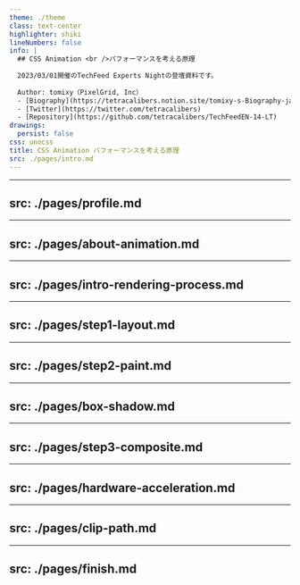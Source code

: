 ```yaml
---
theme: ./theme
class: text-center
highlighter: shiki
lineNumbers: false
info: |
  ## CSS Animation <br />パフォーマンスを考える原理
  
  2023/03/01開催のTechFeed Experts Nightの登壇資料です。
  
  Author: tomixy（PixelGrid, Inc）
  - [Biography](https://tetracalibers.notion.site/tomixy-s-Biography-ja-6dac9beded064e9b8458145050ededcb)
  - [Twitter](https://twitter.com/tetracalibers)
  - [Repository](https://github.com/tetracalibers/TechFeedEN-14-LT)
drawings:
  persist: false
css: unocss
title: CSS Animation パフォーマンスを考える原理
src: ./pages/intro.md
---
```


---
src: ./pages/profile.md
---

---
src: ./pages/about-animation.md
---

---
src: ./pages/intro-rendering-process.md
---

---
src: ./pages/step1-layout.md
---

---
src: ./pages/step2-paint.md
---

---
src: ./pages/box-shadow.md
---

---
src: ./pages/step3-composite.md
---

---
src: ./pages/hardware-acceleration.md
---

---
src: ./pages/clip-path.md
---

---
src: ./pages/finish.md
---
